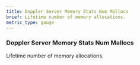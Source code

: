 ```yaml
---
title: Doppler Server Memory Stats Num Mallocs
brief: Lifetime number of memory allocations.
metric_type: gauge
---
```


### Doppler Server Memory Stats Num Mallocs

Lifetime number of memory allocations.